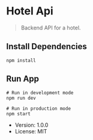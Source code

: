 # Hotel Api

> Backend API for a hotel.


## Install Dependencies

```
npm install
```

## Run App

```
# Run in development mode
npm run dev

# Run in production mode
npm start
```

- Version: 1.0.0
- License: MIT
